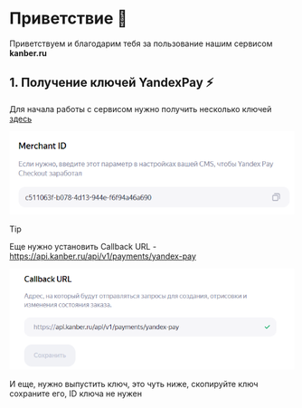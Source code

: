 # Приветствие 👋

Приветствуем и благодарим тебя за пользование нашим сервисом **kanber.ru**

## 1. Получение ключей YandexPay ⚡

Для начала работы с сервисом нужно получить несколько ключей [здесь](https://console.pay.yandex.ru/web/account/settings/online)

![alt text](image.png)

> [!TIP]
> Еще нужно установить Callback URL - https://api.kanber.ru/api/v1/payments/yandex-pay

![alt text](image-1.png)

И еще, нужно выпустить ключ, это чуть ниже, скопируйте ключ сохраните его, ID ключа не нужен